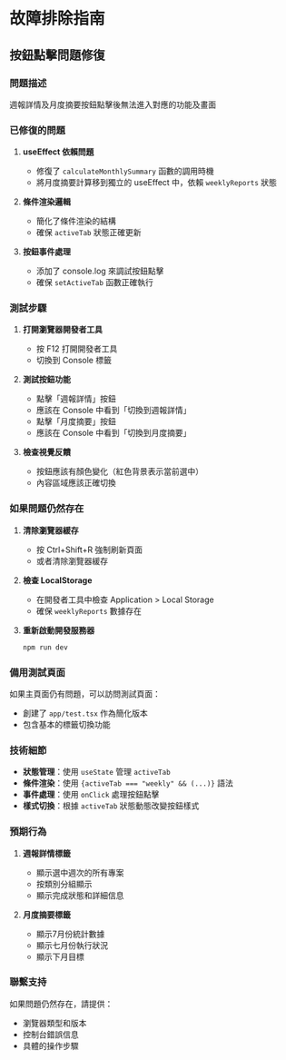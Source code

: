 # 故障排除指南

## 按鈕點擊問題修復

### 問題描述
週報詳情及月度摘要按鈕點擊後無法進入對應的功能及畫面

### 已修復的問題

1. **useEffect 依賴問題**
   - 修復了 `calculateMonthlySummary` 函數的調用時機
   - 將月度摘要計算移到獨立的 useEffect 中，依賴 `weeklyReports` 狀態

2. **條件渲染邏輯**
   - 簡化了條件渲染的結構
   - 確保 `activeTab` 狀態正確更新

3. **按鈕事件處理**
   - 添加了 console.log 來調試按鈕點擊
   - 確保 `setActiveTab` 函數正確執行

### 測試步驟

1. **打開瀏覽器開發者工具**
   - 按 F12 打開開發者工具
   - 切換到 Console 標籤

2. **測試按鈕功能**
   - 點擊「週報詳情」按鈕
   - 應該在 Console 中看到「切換到週報詳情」
   - 點擊「月度摘要」按鈕
   - 應該在 Console 中看到「切換到月度摘要」

3. **檢查視覺反饋**
   - 按鈕應該有顏色變化（紅色背景表示當前選中）
   - 內容區域應該正確切換

### 如果問題仍然存在

1. **清除瀏覽器緩存**
   - 按 Ctrl+Shift+R 強制刷新頁面
   - 或者清除瀏覽器緩存

2. **檢查 LocalStorage**
   - 在開發者工具中檢查 Application > Local Storage
   - 確保 `weeklyReports` 數據存在

3. **重新啟動開發服務器**
   ```bash
   npm run dev
   ```

### 備用測試頁面

如果主頁面仍有問題，可以訪問測試頁面：
- 創建了 `app/test.tsx` 作為簡化版本
- 包含基本的標籤切換功能

### 技術細節

- **狀態管理**：使用 `useState` 管理 `activeTab`
- **條件渲染**：使用 `{activeTab === "weekly" && (...)}` 語法
- **事件處理**：使用 `onClick` 處理按鈕點擊
- **樣式切換**：根據 `activeTab` 狀態動態改變按鈕樣式

### 預期行為

1. **週報詳情標籤**
   - 顯示選中週次的所有專案
   - 按類別分組顯示
   - 顯示完成狀態和詳細信息

2. **月度摘要標籤**
   - 顯示7月份統計數據
   - 顯示七月份執行狀況
   - 顯示下月目標

### 聯繫支持

如果問題仍然存在，請提供：
- 瀏覽器類型和版本
- 控制台錯誤信息
- 具體的操作步驟 